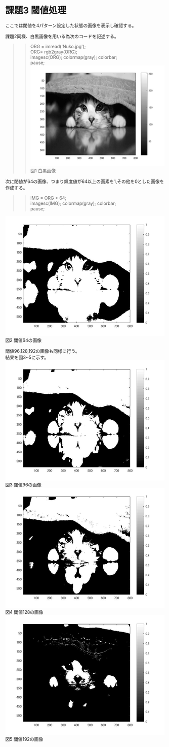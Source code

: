 # 課題3 閾値処理  
ここでは閾値を4パターン設定した状態の画像を表示し確認する。  

  課題2同様、白黒画像を用いる為次のコードを記述する。  
  
>> ORG = imread('Nuko.jpg');  
>> ORG= rgb2gray(ORG);  
>> imagesc(ORG); colormap(gray); colorbar;  
>> pause;  
![Alt text](MATLAB/kadai3/Nuko1.jpg)  
図1 白黒画像  
  
次に閾値が64の画像、つまり輝度値が64以上の画素を1,その他を0とした画像を作成する。
  
>> IMG = ORG > 64;  
>> imagesc(IMG); colormap(gray); colorbar;  
>> pause;  
  
![Alt text](MATLAB/kadai3/Nuko2.jpg)  
図2 閾値64の画像  
  
閾値96,128,192の画像も同様に行う。  
結果を図3~5に示す。  
![Alt text](MATLAB/kadai3/Nuko3.jpg)  
図3 閾値96の画像  
![Alt text](MATLAB/kadai3/Nuko4.jpg)  
図4 閾値128の画像  
![Alt text](MATLAB/kadai3/Nuko5.jpg)  
図5 閾値192の画像  
